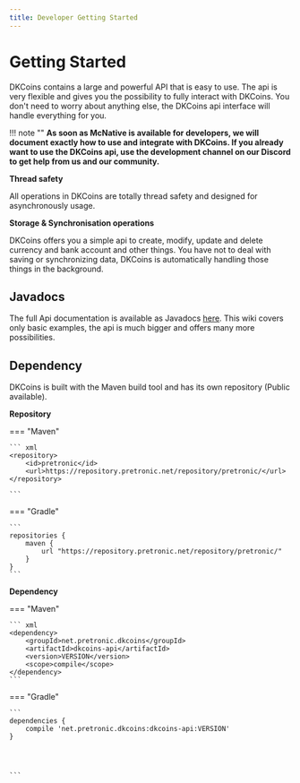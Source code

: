 ```yaml
---
title: Developer Getting Started
---
```


# Getting Started

DKCoins contains a large and powerful API that is easy to use. The api is very flexible and gives you the 
possibility to fully interact with DKCoins. You don't need to worry about anything else, the DKCoins api 
interface will handle everything for you.

!!! note ""
    **As soon as McNative is available for developers, we will document exactly how to use and integrate with DKCoins.
    If you already want to use the DKCoins api, use the development channel on our Discord to get help from us and our community.**

**Thread safety**

All operations in DKCoins are totally thread safety and designed for asynchronously usage.

**Storage & Synchronisation operations**

DKCoins offers you a simple api to create, modify, update and delete currency and bank account and other things. 
You have not to deal with saving or synchronizing data, DKCoins is automatically handling those things in the background.


## Javadocs

The full Api documentation is available as Javadocs [here](https://javadocs.pretronic.net/dkcoins). 
This wiki covers only basic examples, the api is much bigger and offers many more possibilities.

## Dependency

DKCoins is built with the Maven build tool and has its own repository (Public available).

**Repository**

=== "Maven"

    ``` xml
    <repository>
        <id>pretronic</id>
        <url>https://repository.pretronic.net/repository/pretronic/</url>
    </repository>

    ```

=== "Gradle"

    ```
    repositories {
        maven {
            url "https://repository.pretronic.net/repository/pretronic/"
        }
    }
    ```

**Dependency**


=== "Maven"

    ``` xml
    <dependency>
        <groupId>net.pretronic.dkcoins</groupId>
        <artifactId>dkcoins-api</artifactId>
        <version>VERSION</version>
        <scope>compile</scope>
    </dependency>
    ```

=== "Gradle"

    ```
    dependencies {
        compile 'net.pretronic.dkcoins:dkcoins-api:VERSION'
    }




    ```
